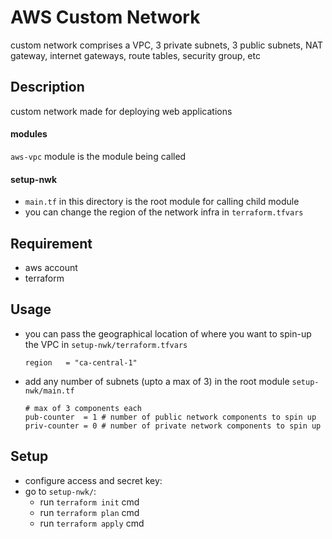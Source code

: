 # AWS Custom Network
custom network comprises a VPC, 3 private subnets, 3 public subnets, NAT gateway, internet gateways, route tables, security group, etc

## Description
custom network made for deploying web applications

#### modules
`aws-vpc` module is the module being called

#### setup-nwk 
- `main.tf` in this directory is the root module for calling child module
-  you can change the region of the network infra in `terraform.tfvars`

## Requirement
- aws account
- terraform

## Usage
- you can pass the geographical location of where you want to spin-up the VPC in `setup-nwk/terraform.tfvars`

    ~~~
    region   = "ca-central-1"  
    ~~~

- add any number of subnets (upto a max of 3) in the root module `setup-nwk/main.tf`

    ~~~
    # max of 3 components each
    pub-counter  = 1 # number of public network components to spin up
    priv-counter = 0 # number of private network components to spin up 
    ~~~


## Setup
- configure access and secret key:
- go to `setup-nwk/`:
    - run `terraform init` cmd
    - run `terraform plan` cmd
    - run `terraform apply` cmd